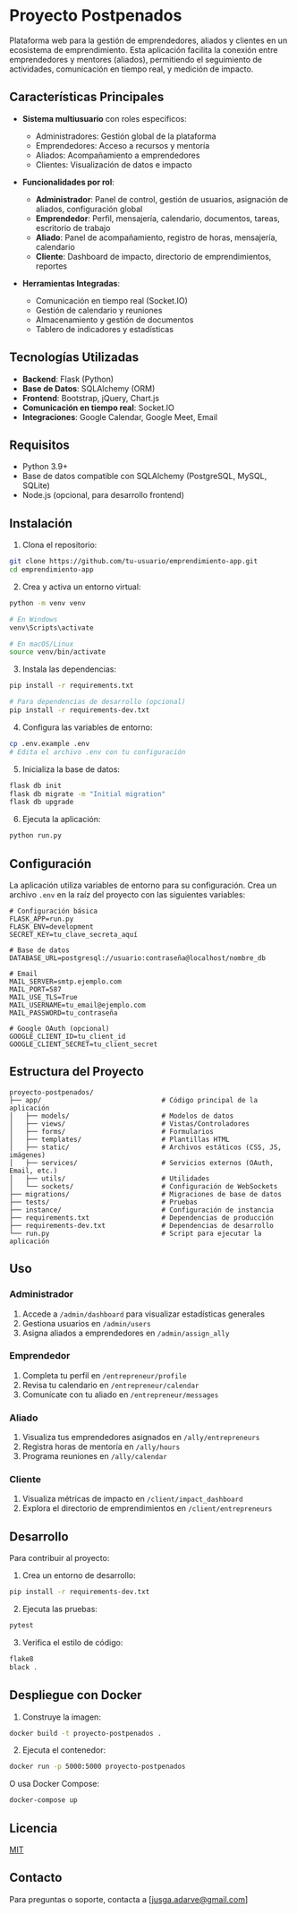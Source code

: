 # Proyecto Postpenados

Plataforma web para la gestión de emprendedores, aliados y clientes en un ecosistema de emprendimiento. Esta aplicación facilita la conexión entre emprendedores y mentores (aliados), permitiendo el seguimiento de actividades, comunicación en tiempo real, y medición de impacto.

## Características Principales

- **Sistema multiusuario** con roles específicos:
  - Administradores: Gestión global de la plataforma
  - Emprendedores: Acceso a recursos y mentoría
  - Aliados: Acompañamiento a emprendedores
  - Clientes: Visualización de datos e impacto

- **Funcionalidades por rol**:
  - **Administrador**: Panel de control, gestión de usuarios, asignación de aliados, configuración global
  - **Emprendedor**: Perfil, mensajería, calendario, documentos, tareas, escritorio de trabajo
  - **Aliado**: Panel de acompañamiento, registro de horas, mensajería, calendario
  - **Cliente**: Dashboard de impacto, directorio de emprendimientos, reportes

- **Herramientas Integradas**:
  - Comunicación en tiempo real (Socket.IO)
  - Gestión de calendario y reuniones
  - Almacenamiento y gestión de documentos
  - Tablero de indicadores y estadísticas

## Tecnologías Utilizadas

- **Backend**: Flask (Python)
- **Base de Datos**: SQLAlchemy (ORM)
- **Frontend**: Bootstrap, jQuery, Chart.js
- **Comunicación en tiempo real**: Socket.IO
- **Integraciones**: Google Calendar, Google Meet, Email

## Requisitos

- Python 3.9+
- Base de datos compatible con SQLAlchemy (PostgreSQL, MySQL, SQLite)
- Node.js (opcional, para desarrollo frontend)

## Instalación

1. Clona el repositorio:
```bash
git clone https://github.com/tu-usuario/emprendimiento-app.git
cd emprendimiento-app
```

2. Crea y activa un entorno virtual:
```bash
python -m venv venv

# En Windows
venv\Scripts\activate

# En macOS/Linux
source venv/bin/activate
```

3. Instala las dependencias:
```bash
pip install -r requirements.txt

# Para dependencias de desarrollo (opcional)
pip install -r requirements-dev.txt
```

4. Configura las variables de entorno:
```bash
cp .env.example .env
# Edita el archivo .env con tu configuración
```

5. Inicializa la base de datos:
```bash
flask db init
flask db migrate -m "Initial migration"
flask db upgrade
```

6. Ejecuta la aplicación:
```bash
python run.py
```

## Configuración

La aplicación utiliza variables de entorno para su configuración. Crea un archivo `.env` en la raíz del proyecto con las siguientes variables:

```
# Configuración básica
FLASK_APP=run.py
FLASK_ENV=development
SECRET_KEY=tu_clave_secreta_aquí

# Base de datos
DATABASE_URL=postgresql://usuario:contraseña@localhost/nombre_db

# Email
MAIL_SERVER=smtp.ejemplo.com
MAIL_PORT=587
MAIL_USE_TLS=True
MAIL_USERNAME=tu_email@ejemplo.com
MAIL_PASSWORD=tu_contraseña

# Google OAuth (opcional)
GOOGLE_CLIENT_ID=tu_client_id
GOOGLE_CLIENT_SECRET=tu_client_secret
```

## Estructura del Proyecto

```
proyecto-postpenados/
├── app/                              # Código principal de la aplicación
│   ├── models/                       # Modelos de datos
│   ├── views/                        # Vistas/Controladores
│   ├── forms/                        # Formularios
│   ├── templates/                    # Plantillas HTML
│   ├── static/                       # Archivos estáticos (CSS, JS, imágenes)
│   ├── services/                     # Servicios externos (OAuth, Email, etc.)
│   ├── utils/                        # Utilidades
│   └── sockets/                      # Configuración de WebSockets
├── migrations/                       # Migraciones de base de datos
├── tests/                            # Pruebas
├── instance/                         # Configuración de instancia
├── requirements.txt                  # Dependencias de producción
├── requirements-dev.txt              # Dependencias de desarrollo
└── run.py                            # Script para ejecutar la aplicación
```

## Uso

### Administrador

1. Accede a `/admin/dashboard` para visualizar estadísticas generales
2. Gestiona usuarios en `/admin/users`
3. Asigna aliados a emprendedores en `/admin/assign_ally`

### Emprendedor

1. Completa tu perfil en `/entrepreneur/profile`
2. Revisa tu calendario en `/entrepreneur/calendar`
3. Comunícate con tu aliado en `/entrepreneur/messages`

### Aliado

1. Visualiza tus emprendedores asignados en `/ally/entrepreneurs`
2. Registra horas de mentoría en `/ally/hours`
3. Programa reuniones en `/ally/calendar`

### Cliente

1. Visualiza métricas de impacto en `/client/impact_dashboard`
2. Explora el directorio de emprendimientos en `/client/entrepreneurs`

## Desarrollo

Para contribuir al proyecto:

1. Crea un entorno de desarrollo:
```bash
pip install -r requirements-dev.txt
```

2. Ejecuta las pruebas:
```bash
pytest
```

3. Verifica el estilo de código:
```bash
flake8
black .
```

## Despliegue con Docker

1. Construye la imagen:
```bash
docker build -t proyecto-postpenados .
```

2. Ejecuta el contenedor:
```bash
docker run -p 5000:5000 proyecto-postpenados
```

O usa Docker Compose:
```bash
docker-compose up
```

## Licencia

[MIT](LICENSE)

## Contacto

Para preguntas o soporte, contacta a [jusga.adarve@gmail.com]
